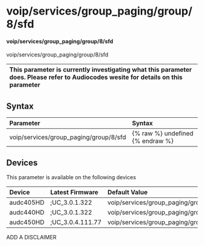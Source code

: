 ﻿---
description: voip/services/group_paging/group/8/sfd
search: false
---

# voip/services/group_paging/group/8/sfd

#### voip/services/group_paging/group/8/sfd

voip/services/group_paging/group/8/sfd


| This parameter is currently investigating what this parameter does. Please refer to Audiocodes wesite for details on this parameter | 
| :--- |

## Syntax
| Parameter | Syntax |
| :--- | :--- |
|voip/services/group_paging/group/8/sfd | {% raw %} undefined {% endraw %}|

## Devices
This parameter is available on the following devices

| Device | Latest Firmware | Default Value |
|:---|:---|:---|
| audc405HD | ;UC_3.0.1.322 | voip/services/group_paging/group/8/sfd=0 
| audc440HD | ;UC_3.0.1.322 | voip/services/group_paging/group/8/sfd=0 
| audc450HD | ;UC_3.0.4.111.77 | voip/services/group_paging/group/8/sfd=0 

ADD A DISCLAIMER
